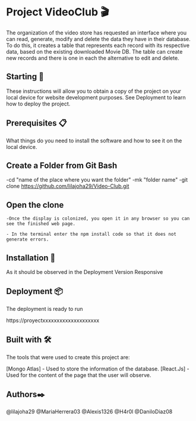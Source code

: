 # Project VideoClub 🎬

The organization of the video store has requested an interface where you can read, generate, modify and delete the data they have in their database. To do this, it creates a table that represents each record with its respective data, based on the existing downloaded Movie DB. The table can create new records and there is one in each the alternative to edit and delete.

## Starting 🚀

These instructions will allow you to obtain a copy of the project on your local device for website development purposes. See Deployment to learn how to deploy the project.

## Prerequisites 📋

What things do you need to install the software and how to see it on the local device.

## Create a Folder from Git Bash

  -cd "name of the place where you want the folder"
   -mk "folder name"
   -git clone https://github.com/lilajoha29/Video-Club.git

## Open the clone

    -Once the display is colonized, you open it in any browser so you can see the finished web page.
    
    - In the terminal enter the npm install code so that it does not generate errors.

## Installation 🔧

As it should be observed in the Deployment Version Responsive

## Deployment 📦

The deployment is ready to run

https://proyectxxxxxxxxxxxxxxxxxxxx

## Built with 🛠️

The tools that were used to create this project are:

[Mongo Atlas] - Used to store the information of the database.
[React.Js] - Used for the content of the page that the user will observe.

## Authors✒️

@lilajoha29
@MariaHerrera03
@Alexis1326
@H4r0l
@DaniloDiaz08

